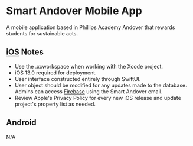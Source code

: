 # Smart Andover Mobile App
A mobile application based in Phillips Academy Andover that rewards students for sustainable acts. 
## [iOS](iOS) Notes
- Use the .xcworkspace when working with the Xcode project.
- iOS 13.0 required for deployment.
- User interface constructed entirely through SwiftUI.
- User object should be modified for any updates made to the database. Admins can access [Firebase](https://firebase.google.com) using the Smart Andover email.
- Review Apple's Privacy Policy for every new iOS release and update project's property list as needed.
## Android
N/A
